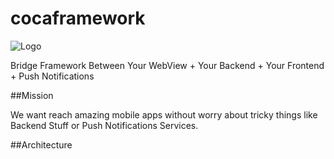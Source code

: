 # cocaframework

![Logo](http://i.imgur.com/62Y5L1H.png)


Bridge Framework Between Your WebView + Your Backend + Your Frontend + Push Notifications

##Mission

We want reach amazing mobile apps without worry about tricky things like Backend Stuff or Push Notifications Services.

##Architecture


